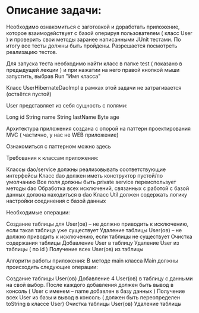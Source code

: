 # Описание задачи: #

Необходимо ознакомиться с заготовкой и доработать приложение, которое взаимодействует с базой оперируя пользователем ( класс User ) и проверить свои методы заранее написанными JUnit тестами. По итогу все тесты должны быть пройдены. Разрешается посмотреть реализацию тестов.

Для запуска теста необходимо найти класс в папке test ( показано в предыдущей лекции ) и при нажатии на него правой кнопкой мыши запустить, выбрав Run "Имя класса"

Класс UserHibernateDaoImpl в рамках этой задачи не затрагивается (остаётся пустой)

User представляет из себя сущность с полями:

Long id
String name
String lastName
Byte age

Архитектура приложения создана с опорой на паттерн проектирования MVC ( частично, у нас не WEB приложение)

Ознакомиться с паттерном можно здесь



Требования к классам приложения:

Классы dao/service должны реализовывать соответствующие интерфейсы
Класс dao должен иметь конструктор пустой/по умолчанию
Все поля должны быть private
service переиспользует методы dao
Обработка всех исключений, связанных с работой с базой данных должна находиться в dao
Класс Util должен содержать логику настройки соединения с базой данных


Необходимые операции:

Создание таблицы для User(ов) – не должно приводить к исключению, если такая таблица уже существует
Удаление таблицы User(ов) – не должно приводить к исключению, если таблицы не существует
Очистка содержания таблицы
Добавление User в таблицу
Удаление User из таблицы ( по id )
Получение всех User(ов) из таблицы


Алгоритм работы приложения:
В методе main класса Main должны происходить следующие операции:

Создание таблицы User(ов)
Добавление 4 User(ов) в таблицу с данными на свой выбор. После каждого добавления должен быть вывод в консоль ( User с именем – name добавлен в базу данных )
Получение всех User из базы и вывод в консоль ( должен быть переопределен toString в классе User)
Очистка таблицы User(ов)
Удаление таблицы